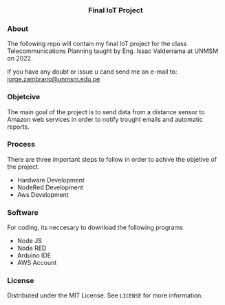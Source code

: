 <p align="center">
  <h3 align="center">Final IoT Project</h3>
</p>

<!-- ABOUT THE PROJECT -->
### About

The following repo will contain my final IoT project for the class Telecommunications Planning taught by Eng. Issac Valderrama at UNMSM on 2022.

If you have any doubt or issue u cand send me an e-mail to: jorge.zambrano@unmsm.edu.pe


### Objetcive

The main goal of the project is to send data from a distance sensor to Amazon web services in order to notify trought emails and automatic reports.

### Process

There are three important steps to follow in order to achive the objetive of the project.

-  Hardware Development
-  NodeRed Development
-  Aws Development

### Software

For coding, its neccesary to download the following programs

-  Node JS
-  Node RED
-  Arduino IDE
-  AWS Account

### License
Distributed under the MIT License. See `LICENSE` for more information.
